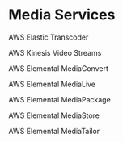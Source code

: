 # Media Services



AWS Elastic Transcoder

AWS Kinesis Video Streams

AWS Elemental MediaConvert

AWS Elemental MediaLive

AWS Elemental MediaPackage

AWS Elemental MediaStore

AWS Elemental MediaTailor




